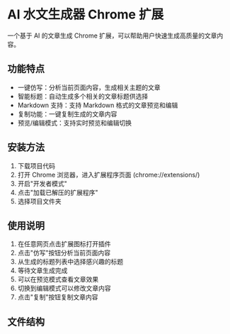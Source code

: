 # AI 水文生成器 Chrome 扩展

一个基于 AI 的文章生成 Chrome 扩展，可以帮助用户快速生成高质量的文章内容。

## 功能特点

- 一键仿写：分析当前页面内容，生成相关主题的文章
- 智能标题：自动生成多个相关的文章标题供选择
- Markdown 支持：支持 Markdown 格式的文章预览和编辑
- 复制功能：一键复制生成的文章内容
- 预览/编辑模式：支持实时预览和编辑切换

## 安装方法

1. 下载项目代码
2. 打开 Chrome 浏览器，进入扩展程序页面 (chrome://extensions/)
3. 开启"开发者模式"
4. 点击"加载已解压的扩展程序"
5. 选择项目文件夹

## 使用说明

1. 在任意网页点击扩展图标打开插件
2. 点击"仿写"按钮分析当前页面内容
3. 从生成的标题列表中选择感兴趣的标题
4. 等待文章生成完成
5. 可以在预览模式查看文章效果
6. 切换到编辑模式可以修改文章内容
7. 点击"复制"按钮复制文章内容

## 文件结构 